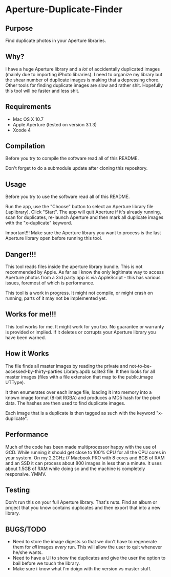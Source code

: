 # Aperture-Duplicate-Finder

## Purpose

Find duplicate photos in your Aperture libraries.

## Why?

I have a huge Aperture library and a _lot_ of accidentally duplicated images (mainly due to importing iPhoto libraries). I need to organize my library but the shear number of duplicate images is making that a depressing chore. Other tools for finding duplicate images are slow and rather shit. Hopefully this tool will be faster and less shit.

## Requirements

* Mac OS X 10.7
* Apple Aperture (tested on version 3.1.3)
* Xcode 4

## Compilation

Before you try to compile the software read all of this README.

Don't forget to do a submodule update after cloning this repository.

## Usage

Before you try to use the software read all of this README.

Run the app, use the "Choose" button to select an Aperture library file (.aplibrary). Click "Start". The app will quit Aperture if it's already running, scan for duplicates, re-launch Aperture and then mark all duplicate images with the "x-duplicate" keyword.

Important!!! Make sure the Aperture library you want to process is the last Aperture library open before running this tool.

## Danger!!!

This tool reads files inside the aperture library bundle. This is not recommended by Apple. As far as I know the only legitimate way to access Aperture photos from a 3rd party app is via AppleScript - this has various issues, foremost of which is performance.

This tool is a work in progress. It might not compile, or might crash on running, parts of it may not be implemented yet.

## Works for me!!!

This tool works for me. It might work for you too. No guarantee or warranty is provided or implied. If it deletes or corrupts your Aperture library you have been warned.

## How it Works

The file finds all master images by reading the private and not-to-be-accessed-by-thirty-parties Library.apdb sqlite3 file. It then looks for all master images (files with a file extension that map to the public.image UTType).

It then enumerates over each image file, loading it into memory into a known image format (8-bit RGBA) and produces a MD5 hash for the pixel data. The hashes are then used to find duplicate images.

Each image that is a duplicate is then tagged as such with the keyword "x-duplicate".

## Performance

Much of the code has been made multiprocessor happy with the use of GCD. While running it should get close to 100% CPU for all the CPU cores in your system. On my 2.2GHz i7 Macbook PRO with 8 cores and 8GB of RAM and an SSD it can process about 800 images in less than a minute. It uses about 1.5GB of RAM while doing so and the machine is completely responsive. YMMV.

## Testing

Don't run this on your full Aperture library. That's nuts. Find an album or project that you know contains duplicates and then export that into a new library.

## BUGS/TODO

* Need to store the image digests so that we don't have to regenerate them for _all_ images _every_ run. This will allow the user to quit whenever he/she wants.
* Need to have a UI to show the duplicates and give the user the option to bail before we touch the library.
* Make sure i know what I'm doign with the version vs master stuff.


